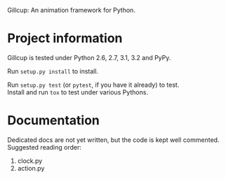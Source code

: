 Gillcup: An animation framework for Python.

Project information
===================

Gillcup is tested under Python 2.6, 2.7, 3.1, 3.2 and PyPy.

Run `setup.py install` to install.

Run `setup.py test` (or `pytest`, if you have it already) to test.  
Install and run `tox` to test under various Pythons.

Documentation
=============

Dedicated docs are not yet written, but the code is kept well commented.
Suggested reading order:

1. clock.py
2. action.py
